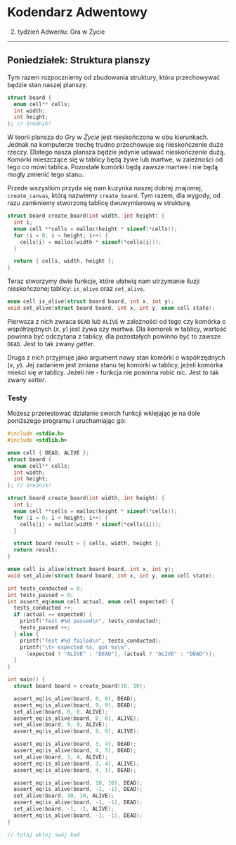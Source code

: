 Kodendarz Adwentowy
===================

2. tydzień Adwentu: Gra w Życie
---

## Poniedziałek: Struktura planszy

Tym razem rozpoczniemy od zbudowania struktury, która przechowywać
będzie stan naszej planszy.

```C
struct board {
  enum cell** cells;
  int width;
  int height;
}; // średnik!
```

W teorii plansza do *Gry w Życie* jest nieskończona w obu kierunkach. Jednak
na komputerze trochę trudno przechowuje się nieskończenie duże rzeczy. Dlatego
nasza plansza będzie jedynie udawać nieskończenie dużą. Komórki mieszczące
się w tablicy będą żywe lub martwe, w zależności od tego co mówi tablica. Pozostałe
komórki będą zawsze martwe i nie będą mogły zmienić tego stanu.

Przede wszystkim przyda się nam kuzynka naszej dobrej znajomej, `create_canvas`,
którą nazwiemy `create_board`. Tym razem, dla wygody, od razu zamkniemy stworzoną
tablicę dwuwymiarową w strukturę.

```C
struct board create_board(int width, int height) {
  int i;
  enum cell **cells = malloc(height * sizeof(*cells));
  for (i = 0; i < height; i++) {
    cells[i] = malloc(width * sizeof(*cells[i]));
  }

  return { cells, width, height };
}
```

Teraz stworzymy dwie funkcje, które ułatwią nam utrzymanie iluzji nieskończonej
tablicy: `is_alive` oraz `set_alive`.

```C
enum cell is_alive(struct board board, int x, int y);
void set_alive(struct board board, int x, int y, enum cell state);
```

Pierwsza z nich zwraca `DEAD` lub `ALIVE` w zależności od tego czy komórka o
współrzędnych (*x*, *y*) jest żywa czy martwa. Dla komórek w tablicy, wartość
powinna być odczytana z tablicy, dla pozostałych powinno być to zawsze `DEAD`.
Jest to tak zwany *getter*.

Druga z nich przyjmuje jako argument nowy stan komórki o współrzędnych (*x*, *y*).
Jej zadaniem jest zmiana stanu tej komórki w tablicy, jeżeli komórka mieści się
w tablicy. Jeżeli nie - funkcja nie powinna robić nic. Jest to tak zwany *setter*.

### Testy

Możesz przetestować działanie swoich funkcji wklejając je na dole poniższego
programu i uruchamiając go:

```C
#include <stdio.h>
#include <stdlib.h>

enum cell { DEAD, ALIVE };
struct board {
  enum cell** cells;
  int width;
  int height;
}; // średnik!

struct board create_board(int width, int height) {
  int i;
  enum cell **cells = malloc(height * sizeof(*cells));
  for (i = 0; i < height; i++) {
    cells[i] = malloc(width * sizeof(*cells[i]));
  }

  struct board result = { cells, width, height };
  return result;
}

enum cell is_alive(struct board board, int x, int y);
void set_alive(struct board board, int x, int y, enum cell state);

int tests_conducted = 0;
int tests_passed = 0;
int assert_eq(enum cell actual, enum cell expected) {
  tests_conducted ++;
  if (actual == expected) {
    printf("Test #%d passed\n", tests_conducted);
    tests_passed ++;
  } else {
    printf("Test #%d failed\n", tests_conducted);
    printf("\t> expected %s, got %s\n",
      (expected ? "ALIVE" : "DEAD"), (actual ? "ALIVE" : "DEAD"));
  }
}

int main() {
  struct board board = create_board(10, 10);

  assert_eq(is_alive(board, 0, 0), DEAD);
  assert_eq(is_alive(board, 9, 9), DEAD);
  set_alive(board, 0, 0, ALIVE);
  assert_eq(is_alive(board, 0, 0), ALIVE);
  set_alive(board, 9, 9, ALIVE);
  assert_eq(is_alive(board, 9, 9), ALIVE);

  assert_eq(is_alive(board, 3, 4), DEAD);
  assert_eq(is_alive(board, 4, 3), DEAD);
  set_alive(board, 3, 4, ALIVE);
  assert_eq(is_alive(board, 3, 4), ALIVE);
  assert_eq(is_alive(board, 4, 3), DEAD);

  assert_eq(is_alive(board, 10, 10), DEAD);
  assert_eq(is_alive(board, -1, -1), DEAD);
  set_alive(board, 10, 10, ALIVE);
  assert_eq(is_alive(board, -1, -1), DEAD);
  set_alive(board, -1, -1, ALIVE);
  assert_eq(is_alive(board, -1, -1), DEAD);
}

// tutaj wklej swój kod
```
